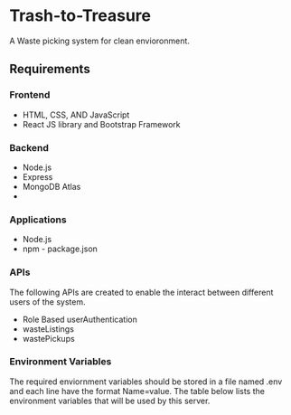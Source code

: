 # Trash-to-Treasure
A Waste picking system for clean envioronment.
## Requirements
### Frontend
* HTML, CSS, AND JavaScript
* React JS library and Bootstrap Framework

### Backend 
* Node.js 
* Express
* MongoDB Atlas
* 
### Applications
* Node.js
* npm - package.json

### APIs
The following APIs are created to enable the interact between different users of the system.

* Role Based userAuthentication
* wasteListings
* wastePickups

### Environment Variables
The required enviornment variables should be stored in a file named .env and each line have the format Name=value. The table below lists the environment variables that will be used by this server.

